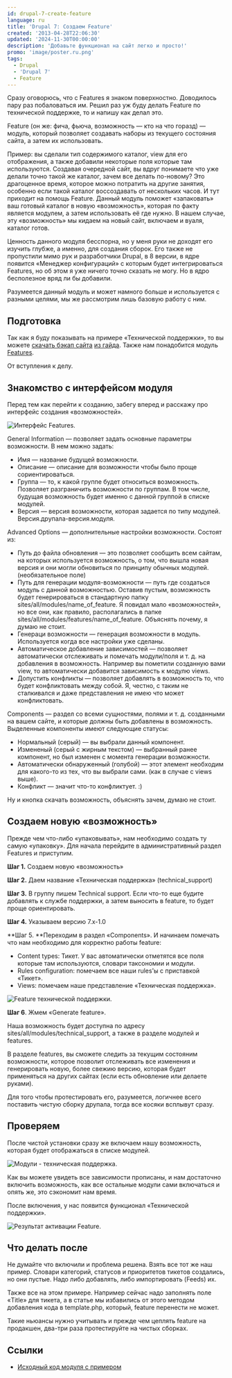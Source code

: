```yaml
---
id: drupal-7-create-feature
language: ru
title: 'Drupal 7: Создаем Feature'
created: '2013-04-28T22:06:30'
updated: '2024-11-30T00:00:00'
description: 'Добавьте функционал на сайт легко и просто!'
promo: 'image/poster.ru.png'
tags:
  - Drupal
  - 'Drupal 7'
  - Feature
---
```


Сразу оговорюсь, что с Features я знаком поверхностно. Доводилось пару раз
побаловаться им. Решил раз уж буду делать Feature по технической поддержке, то и
напишу как делал это.

Feature (он же: фича, фьюча, возможность — кто на что горазд) — модуль, который
позволяет создавать наборы из текущего состояния сайта, а затем их использовать.

Пример: вы сделали тип содержимого каталог, view для его отображения, а также
добавили некоторые поля которые там используются. Создавая очередной сайт, вы
вдруг понимаете что уже делали точно такой же каталог, зачем все делать
по-новому? Это драгоценное время, которое можно потратить на другие занятия,
особенно если такой каталог воссоздавать от нескольких часов. И тут приходит на
помощь Feature. Данный модуль поможет «запаковать» ваш готовый каталог в новую
«возможность», которая по факту является модулем, а затем использовать её где
нужно. В нашем случае, эту «возможность» мы кидаем на новый сайт, включаем и
вуаля, каталог готов.

Ценность данного модуля бесспорна, но у меня руки не доходят его изучить глубже,
а именно, для создания сборок. Его также не пропустили мимо рук и разработчики
Drupal, в 8 версии, в ядре появится «Менеджер конфигураций» с которым будет
интегрироваться Features, но об этом я уже ничего точно сказать не могу. Но в
ядро бесполезное вряд ли бы добавили.

Разумеется данный модуль и может намного больше и используется с разными целями,
мы же рассмотрим лишь базовую работу с ним.

## Подготовка

Так как я буду показывать на примере «Технической поддержки», то вы
можете [скачать бэкап сайта](http://niklan.net/sites/default/files/blog/28/attachments/drupaldev.20130419_044448.tar.gz) [из гайда](http://niklan.net/blog/28).
Также нам понадобится модуль [Features](http://drupal.org/project/features).

От вступления к делу.

## Знакомство с интерфейсом модуля

Перед тем как перейти к созданию, забегу вперед и расскажу про интерфейс
создания «возможностей».

![Интерфейс Features.](image/features.jpg)

General Information — позволяет задать основные параметры возможности. В нем
можно задать:

- Имя — название будущей возможности.
- Описание — описание для возможности чтобы было проще сориентироваться.
- Группа — то, к какой группе будет относиться возможность. Позволяет
  разграничить возможности по группам. В том числе, будущая возможность будет
  именно с данной группой в списке модулей.
- Версия — версия возможности, которая задается по типу модулей.
  Версия.друпала-версия.модуля.

Advanced Options — дополнительные настройки возможности. Состоят из:

- Путь до файла обновления — это позволяет сообщить всем сайтам, на которых
  используется возможность, о том, что вышла новая версия и они могли обновиться
  по принципу обычных модулей. (необязательное поле)
- Путь для генерации модуля-возможности — путь где создаться модуль с данной
  возможностью. Оставив пустым, возможность будет генерироваться в стандартную
  папку sites/all/modules/name_of_feature. Я повидал мало «возможностей», но все
  они, как правило, располагались в папке
  sites/all/modules/features/name_of_feature. Объяснять почему, я думаю не
  стоит.
- Генераци возможности — генерация возможности в модуль. Используется когда все
  настройки уже сделаны.
- Автоматическое добавление зависимостей — позволяет автоматически отслеживать и
  помечать модули/поля и т. д. на добавления в возможность. Например вы пометили
  созданную вами view, то автоматически добавится зависимость к модулю views.
- Допустить конфликты — позволяет добавлять в возможность то, что будет
  конфликтовать между собой. Я, честно, с таким не сталкивался и даже
  представления не имею что может конфликтовать.

Components — раздел со всеми сущностями, полями и т. д. созданными на вашем
сайте, и которые должны быть добавлены в возможность. Выделенные компоненты
имеют следующие статусы:

- Нормальный (серый) — вы выбрали данный компонент.
- Измененый (серый с жирным текстом) — выбранный ранее компонент, но был изменен
  с момента генерации возможности.
- Автоматически обнаруженный (голубой) — этот элемент необходим для какого-то из
  тех, что вы выбрали сами. (как в случае с views выше).
- Конфликт — значит что-то конфликтует. :)

Ну и кнопка скачать возможность, объяснять зачем, думаю не стоит.

## Создаем новую «возможность»

Прежде чем что-либо «упаковывать», нам необходимо создать ту самую «упаковку».
Для начала перейдите в административный раздел Features и приступим.

**Шаг 1.** Создаем новую «возможность»

**Шаг 2.** Даем название «Техническая поддержка» (technical_support)

**Шаг 3.** В группу пишем Technical support. Если что-то еще будите добавлять к
службе поддержки, а затем выносить в feature, то будет проще ориентировать.

**Шаг 4.** Указываем версию 7.x-1.0

**Шаг 5. **Переходим в раздел «Components». И начинаем помечать что нам
необходимо для корректно работы feature:

- Content types: Тикет. У вас автоматически отметятся все поля которые там
  используются, словари таксономии и модули.
- Rules configuration: помечаем все наши rules'ы с приставкой «Тикет».
- Views: помечаем наше представление «Техническая поддержка».

![Feature технической поддержки.](image/ts_feature.jpg)

**Шаг 6**. Жмем «Generate feature».

Наша возможность будет доступна по адресу sites/all/modules/technical_support, а
также в разделе модулей и features.

В разделе features, вы сможете следить за текущим состояним возможности, которое
позволит отслеживать все изменения и генерировать новую, более свежию версию,
которая будет применяться на других сайтах (если есть обновление или делаете
руками).

Для того чтобы протестировать его, разумеется, логичнее всего поставить чистую
сборку друпала, тогда все косяки всплывут сразу.

## Проверяем

После чистой установки сразу же включаем нашу возможность, которая будет
отображаться в списке модулей.

![Модули - техническая поддержка.](image/module-list.jpg)

Как вы можете увидеть все зависимости прописаны, и нам достаточно включить
возможность, как все остальные модули сами включаться и опять же, это сэкономит
нам время.

После включения, у нас появится функционал «Технической поддержки».

![Результат активации Feature.](image/result.jpg)

## Что делать после

Не думайте что включили и проблема решена. Взять все тот же наш пример. Словари
категорий, статусов и приоритетов тикетов создались, но они пустые. Надо либо
добавлять, либо импортировать (Feeds) их.

Также все на этом примере. Например сейчас надо заполнять поле «Title» для
тикета, а в статье мы избавились от этого методом добавления кода в
template.php, который, feature перенести не может.

Такие ньюансы нужно учитывать и прежде чем цеплять feature на продакшен, два-три
раза протестируйте на чистых сборках.

## Ссылки

- [Исходный код модуля с примером](example/technical_support)
